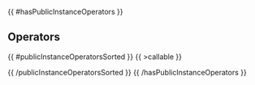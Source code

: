 {{ #hasPublicInstanceOperators }}
## Operators

{{ #publicInstanceOperatorsSorted }}
{{ >callable }}

{{ /publicInstanceOperatorsSorted }}
{{ /hasPublicInstanceOperators }}